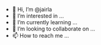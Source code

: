 - 👋 Hi, I’m @jairla
- 👀 I’m interested in ...
- 🌱 I’m currently learning ...
- 💞️ I’m looking to collaborate on ...
- 📫 How to reach me ...

<!---
jairla/jairla is a ✨ special ✨ repository because its `README.md` (this file) appears on your GitHub profile.
You can click the Preview link to take a look at your changes.
--->
